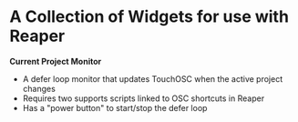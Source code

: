 # A Collection of Widgets for use with Reaper
**Current Project Monitor**  
- A defer loop monitor that updates TouchOSC when the active project changes  
- Requires two supports scripts linked to OSC shortcuts in Reaper  
- Has a "power button" to start/stop the defer loop 
